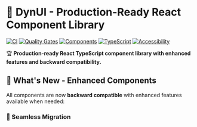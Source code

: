 # 🚀 DynUI - Production-Ready React Component Library

[![CI](https://github.com/sasonaldekant/dynui-fixed/workflows/CI/badge.svg)](https://github.com/sasonaldekant/dynui-fixed/actions)
[![Quality Gates](https://github.com/sasonaldekant/dynui-fixed/workflows/Quality%20Gates/badge.svg)](https://github.com/sasonaldekant/dynui-fixed/actions)
[![Components](https://img.shields.io/badge/Components-30%2B-brightgreen)](#component-catalog)
[![TypeScript](https://img.shields.io/badge/TypeScript-100%25-blue)](#typescript-support)
[![Accessibility](https://img.shields.io/badge/A11y-WCAG%202.1%20AAA-green)](#accessibility)

🏆 **Production-ready React TypeScript component library with enhanced features and backward compatibility.**

## 🎯 **What's New - Enhanced Components**

All components are now **backward compatible** with enhanced features available when needed:

### **🔄 Seamless Migration**
